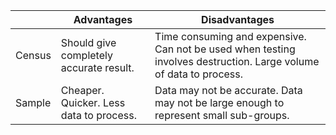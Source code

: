 
| |Advantages|Disadvantages|
|---|---|---|
|Census|Should give completely accurate result.|Time consuming and expensive. Can not be used when testing involves destruction. Large volume of data to process.|
|Sample|Cheaper. Quicker. Less data to process.|Data may not be accurate. Data may not be large enough to represent small sub-groups.|

